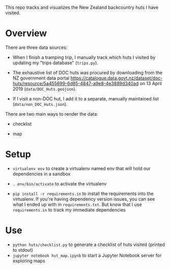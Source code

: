 This repo tracks and visualizes the New Zealand backcountry huts I have visited.

# Overview

There are three data sources:

* When I finish a tramping trip, I manually track which huts I visited by
  updating my "trips database" (`trips.py`).

* The exhaustive list of DOC huts was procured by downloading from the NZ
  government data portal
  https://catalogue.data.govt.nz/dataset/doc-huts/resource/5a455699-6d85-4847-a9e8-4e3889d340ad
  on 13 April 2019 (`data/DOC_Huts.geojson`).

* If I visit a non-DOC hut, I add it to a separate, manually maintained list
  (`data/non_DOC_Huts.json`).

There are two main ways to render the data:

* checklist

* map

# Setup

* `virtualenv env` to create a virtualenv named env that will hold our
  dependencies in a sandbox

* `. env/bin/activate` to activate the virtualenv

* `pip install -r requirements.in` to install the requirements into the
  virtualenv. If you're having dependency version issues, you can see what I
  ended up with in `requirements.txt`. But know that I use `requirements.in` to
  track my immediate dependencies

# Use

* `python huts/checklist.py` to generate a checklist of huts visited (printed to stdout)
* `jupyter notebook hut_map.ipynb` to start a Jupyter Notebook server for exploring maps
